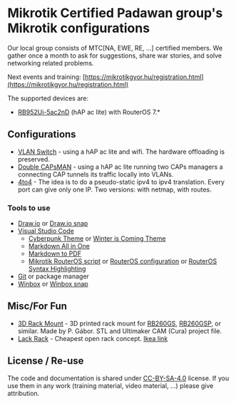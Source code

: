 # Mikrotik Certified Padawan group's Mikrotik configurations

Our local group consists of MTC[NA, EWE, RE, ...] certified members. We gather once a month to ask for suggestions, share war stories, and solve networking related problems.

Next events and training: [https://mikrotikgyor.hu/registration.html](https://mikrotikgyor.hu/registration.html)

The supported devices are:

* [RB952Ui-5ac2nD](https://mikrotik.com/product/RB952Ui-5ac2nD) (hAP ac lite) with RouterOS 7.*

## Configurations

* [VLAN Switch](./vlan-switch/) - using a hAP ac lite and wifi. The hardware offloading is preserved.
* [Double CAPsMAN](./double-capsman/) - using a hAP ac lite running two CAPs managers a connecting CAP tunnels its traffic locally into VLANs.
* [4to4](./4to4/) - The idea is to do a pseudo-static ipv4 to ipv4 translation. Every port can give only one IP. Two versions: with netmap, with routes.

### Tools to use

* [Draw.io](https://www.drawio.com/) or [Draw.io snap](https://snapcraft.io/drawio)
* [Visual Studio Code](https://code.visualstudio.com/download)
  * [Cyberpunk Theme](https://marketplace.visualstudio.com/items?itemName=max-SS.cyberpunk) or [Winter is Coming Theme](https://marketplace.visualstudio.com/items?itemName=johnpapa.winteriscoming)
  * [Markdown All in One](https://marketplace.visualstudio.com/items?itemName=yzhang.markdown-all-in-one)
  * [Markdown to PDF](https://marketplace.visualstudio.com/items?itemName=yzane.markdown-pdf)
  * [Mikrotik RouterOS script](https://marketplace.visualstudio.com/items?itemName=devMike.mikrotik-routeros-script) or [RouterOS configuration](https://marketplace.visualstudio.com/items?itemName=lautaportti.routeros-conf) or [RouterOS Syntax Highlighting](https://marketplace.visualstudio.com/items?itemName=cperezabo.routeros-syntax)
* [Git](https://git-scm.com/download/win) or package manager
* [Winbox](https://mikrotik.com/download) or [Winbox snap](https://snapcraft.io/winbox)

## Misc/For Fun

* [3D Rack Mount]() - 3D printed rack mount for [RB260GS](https://mikrotik.com/product/RB260GS), [RB260GSP](https://mikrotik.com/product/RB260GSP), or similar. Made by P. Gábor. STL and Ultimaker CAM (Cura) project file.
* [Lack Rack](http://eth-0.nl/lackrack.pdf) - Cheapest open rack concept. [Ikea link](https://www.ikea.com/hu/hu/p/lack-dohanyzoasztal-fekete-barna-80104268/#content)

## License / Re-use

The code and documentation is shared under [CC-BY-SA-4.0](https://creativecommons.org/licenses/by-sa/4.0/) license. If you use them in any work (training material, video material, ...) please give attribution.
